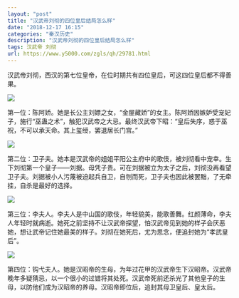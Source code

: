 ```yaml
---
layout: "post"
title: "汉武帝刘彻的四位皇后结局怎么样"
date: "2018-12-17 16:15"
categories: "秦汉历史"
description: "汉武帝刘彻的四位皇后结局怎么样"
tags: 汉武帝 刘彻
url: https://www.y5000.com/zgls/qh/29781.html
---
```






汉武帝刘彻，西汉的第七位皇帝，在位时期共有四位皇后，可这四位皇后都不得善果。

![](https://img.y5000.com/uploads/allimg/180418/8-1P41P9200A61.jpg)

第一位：陈阿娇。她是长公主刘嫖之女，“金屋藏娇”的女主。陈阿娇因嫉妒受宠妃子，施行“巫蛊之术”，触犯汉武帝之大忌。最终汉武帝下昭：“皇后失序，惑于巫祝，不可以承天命。其上玺绶，罢退居长门宫。”

![](https://img.y5000.com/uploads/allimg/180418/8-1P41P9212V57.jpg)

第二位：卫子夫。她本是汉武帝的姐姐平阳公主府中的歌伎，被刘彻看中宠幸。生下刘彻第一个皇子——刘据。母凭子贵。可在刘据被立为太子之后，刘彻没再看望卫子夫。刘据被小人污蔑被迫起兵自卫，自刎而死，卫子夫也因此被罢黜，了无牵挂，自杀是最好的选择。

![](https://img.y5000.com/uploads/allimg/180418/8-1P41P922143a.jpg)

第三位：李夫人。李夫人是中山国的歌伎，年轻貌美，能歌善舞。红颜薄命，李夫人年轻时就病逝。她死之前坚持不让汉武帝探望，怕汉武帝见到她的样子会厌恶她，想让武帝记住她最美的样子。刘彻在她死后，尤为思念，便追封她为“孝武皇后”。

![](https://img.y5000.com/uploads/allimg/180418/8-1P41P92301562.jpg)

第四位：钩弋夫人。她是汉昭帝的生母，为年过花甲的汉武帝生下汉昭帝。汉武帝晚年多疑猜忌，以一个很小的过错将其处死。汉武帝死前还杀光了其他皇子的生母，以防他们成为汉昭帝的养母。汉昭帝即位后，追封其母卫皇后、皇太后。
